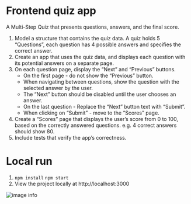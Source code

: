 # Frontend quiz app 

A Multi-Step Quiz that presents questions, answers, and the final score.

1. Model a structure that contains the quiz data. A quiz holds 5 “Questions”, each
question has 4 possible answers and specifies the correct answer.
2. Create an app that uses the quiz data, and displays each question with its
potential answers on a separate page.
3. On each question page, display the “Next” and “Previous” buttons.
    * On the first page - do not show the “Previous” button.
    * When navigating between questions, show the question with the selected
      answer by the user.
    * The “Next” button should be disabled until the user chooses an answer.
    * On the last question - Replace the “Next” button text with “Submit”.
    * When clicking on “Submit” - move to the “Scores” page.
4. Create a “Scores” page that displays the user’s score from 0 to 100, based on
the correctly answered questions. e.g. 4 correct answers should show 80.
5. Include tests that verify the app’s correctness.

# Local run
1. `npm install` `npm start`
2. View the project locally at http://localhost:3000

![image info](./pictures/services-graph.png)
